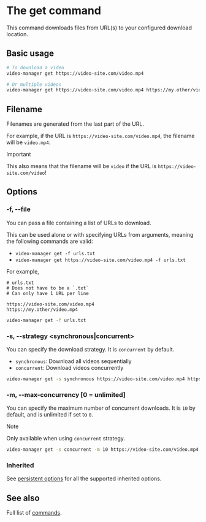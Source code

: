 # The get command

This command downloads files from URL(s) to your configured download location.

<!-- ## Table of contents -->

<!--toc:start-->
<!-- - [Basic usage](#basic-usage) -->
<!-- - [Filename](#filename) -->
<!-- - [Options](#options) -->
<!--   - [-f, --file](#f-file) -->
<!--   - [-s, --strategy [synchronous|concurrent]](#s-strategy-synchronousconcurrent) -->
<!--   - [-m, --max-concurrency [0 = unlimited]](#m-max-concurrency-0-unlimited) -->
<!--   - [Inherited](#inherited) -->
<!-- - [See also](#see-also) -->
<!--toc:end-->

## Basic usage

```sh
# To download a video
video-manager get https://video-site.com/video.mp4

# Or multiple videos
video-manager get https://video-site.com/video.mp4 https://my.other/video.mp4
```

## Filename

Filenames are generated from the last part of the URL.

For example, if the URL is `https://video-site.com/video.mp4`, the filename will be `video.mp4`.

> [!IMPORTANT]
> This also means that the filename will be `video` if the URL is `https://video-site.com/video`!

## Options

### -f, --file <path>

You can pass a file containing a list of URLs to download.

This can be used alone or with specifying URLs from arguments, meaning the following commands are valid:

- `video-manager get -f urls.txt`
- `video-manager get https://video-site.com/video.mp4 -f urls.txt`

For example,

```text
# urls.txt
# Does not have to be a `.txt`
# Can only have 1 URL per line

https://video-site.com/video.mp4
https://my.other/video.mp4
```

```sh
video-manager get -f urls.txt
```

### -s, --strategy <synchronous|concurrent>

You can specify the download strategy. It is `concurrent` by default.

- `synchronous`: Download all videos sequentially
- `concurrent`: Download videos concurrently

```sh
video-manager get -s synchronous https://video-site.com/video.mp4 https://my.other/video.mp4
```

### -m, --max-concurrency [0 = unlimited] <integer>

You can specify the maximum number of concurrent downloads. It is `10` by default, and is unlimited if set to `0`.

> [!NOTE]
> Only available when using `concurrent` strategy.

```sh
video-manager get -s concurrent -m 10 https://video-site.com/video.mp4 https://my.other/video.mp4
```

### Inherited

See [persistent options](./index.md#persistent-options) for all the supported inherited options.

## See also

Full list of [commands](./index.md).
